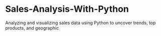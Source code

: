 # Sales-Analysis-With-Python
Analyzing and visualizing sales data using Python to uncover trends, top products, and geographic
